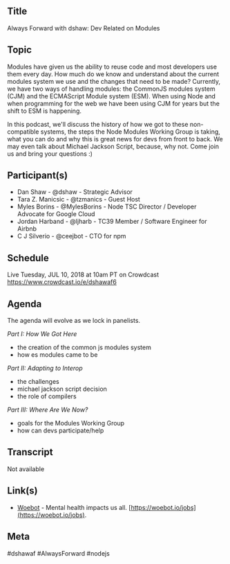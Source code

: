 ## Title
Always Forward with dshaw: Dev Related on Modules

## Topic

Modules have given us the ability to reuse code and most developers use them every day. How much do we know and understand about the current modules system we use and the changes that need to be made?  Currently, we have two ways of handling modules: the CommonJS modules system (CJM) and the ECMAScript Module system (ESM). When using Node and when programming for the web we have been using CJM for years but the shift to ESM is happening. 

In this podcast, we'll discuss the history of how we got to these non-compatible systems, the steps the Node Modules Working Group is taking, what you can do and why this is great news for devs from front to back. We may even talk about Michael Jackson Script, because, why not. Come join us and bring your questions :)

## Participant(s)

* Dan Shaw - @dshaw - Strategic Advisor
* Tara Z. Manicsic - @tzmanics - Guest Host
* Myles Borins - @MylesBorins - Node TSC Director / Developer Advocate for Google Cloud 
* Jordan Harband - @ljharb - TC39 Member / Software Engineer for Airbnb
* C J Silverio - @ceejbot - CTO for npm

## Schedule

Live Tuesday, JUL 10, 2018 at 10am PT on Crowdcast
https://www.crowdcast.io/e/dshawaf6

## Agenda

The agenda will evolve as we lock in panelists.

*Part I: How We Got Here*
- the creation of the common js modules system
- how es modules came to be

*Part II: Adapting to Interop*
- the challenges
- michael jackson script decision
- the role of compilers

*Part III: Where Are We Now?* 
- goals for the Modules Working Group
- how can devs participate/help

## Transcript

Not available

## Link(s)

* [Woebot](https://woebot.io/?r=dshawaf) - Mental health impacts us all. [https://woebot.io/jobs](https://woebot.io/jobs).

## Meta

#dshawaf #AlwaysForward #nodejs